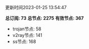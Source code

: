 更新时间2023-01-25 13:54:47

**总订阅: 73**
**总节点: 2275**
**有效节点: 367**
- trojan节点: 58
- v2ray节点: 141
- ss节点: 168
